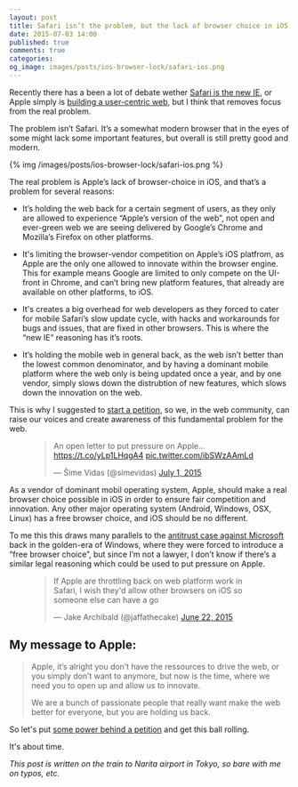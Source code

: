 ```yaml
---
layout: post
title: Safari isn’t the problem, but the lack of browser choice in iOS is.
date: 2015-07-03 14:00
published: true
comments: true
categories:
og_image: images/posts/ios-browser-lock/safari-ios.png
---
```


Recently there has a been a lot of debate wether [Safari is the new IE](http://nolanlawson.com/2015/06/30/safari-is-the-new-ie/), or Apple simply is [building a user-centric web](http://www.imore.com/safari-isnt-new-ie-its-user-centric-web), but I think that removes focus from the real problem.

The problem isn’t Safari. It’s a somewhat modern browser that in the eyes of some might lack some important features, but overall is still pretty good and modern.

{% img /images/posts/ios-browser-lock/safari-ios.png %}

<!--more-->

The real problem is Apple’s lack of browser-choice in iOS, and that’s a problem for several reasons:

- It’s holding the web back for a certain segment of users, as they only are allowed to experience “Apple’s version of the web”, not open and ever-green web we are seeing delivered by Google’s Chrome and Mozilla’s Firefox on other platforms.

- It's limiting the browser-vendor competition on Apple’s iOS platfrom, as Apple are the only one allowed to innovate within the browser engine. This for example means Google are limited to only compete on the UI-front in Chrome, and can’t bring new platform features, that already are available on other platforms, to iOS.

- It's creates a big overhead for web developers as they forced to cater for mobile Safari’s slow update cycle, with hacks and workarounds for bugs and issues, that are fixed in other browsers. This is where the “new IE” reasoning has it’s roots.

- It’s holding the mobile web in general back, as the web isn’t better than the lowest common denominator, and by having a dominant mobile platform where the web only is being updated once a year, and by one vendor, simply slows down the distrubtion of new features, which slows down the innovation on the web.

This is why I suggested to [start a petition](https://github.com/h5bp/lazyweb-requests/issues/181#issuecomment-117436986), so we, in the web community, can raise our voices and create awareness of this fundamental problem for the web.

<figure>
	<blockquote class="twitter-tweet" lang="en"><p lang="en" dir="ltr">An open letter to put pressure on Apple… <a href=“https://t.co/yLp1LHqgA4”>https://t.co/yLp1LHqgA4</a> <a href=“http://t.co/ibSWzAAmLd”>pic.twitter.com/ibSWzAAmLd</a></p>&mdash; Šime Vidas (@simevidas) <a href=“https://twitter.com/simevidas/status/616114174729551872”>July 1, 2015</a></blockquote>
</figure>

As a vendor of dominant mobil operating system, Apple, should make a real browser choice possible in iOS in order to ensure fair competition and innovation. Any other major operating system (Android, Windows, OSX, Linux) has a free browser choice, and iOS should be no different.

To me this this draws many parallels to the [antitrust case against Microsoft](https://en.wikipedia.org/wiki/United_States_v._Microsoft_Corp.) back in the golden-era of Windows, where they were forced to introduce a “free browser choice”, but since I’m not a lawyer, I don’t know if there’s a similar legal reasoning which could be used to put pressure on Apple.

<figure>
	<blockquote class="twitter-tweet" lang="en"><p lang="en" dir="ltr">If Apple are throttling back on web platform work in Safari, I wish they&#39;d allow other browsers on iOS so someone else can have a go</p>&mdash; Jake Archibald (@jaffathecake) <a href="https://twitter.com/jaffathecake/status/612992537238896641">June 22, 2015</a></blockquote>
</figure>

## My message to Apple:

<blockquote class="big">
	<p>Apple, it’s alright you don’t have the ressources to drive the web, or you simply don’t want to anymore, but now is the time, where we need you to open up and allow us to innovate.</p>
	<p>We are a bunch of passionate	people that really want make the web better for everyone, but you are holding us back.</p>
</blockquote>


So let's put [some power behind a petition](https://github.com/h5bp/lazyweb-requests/issues/181#issuecomment-117792929) and get this ball rolling.

It's about time.

*This post is written on the train to Narita airport in Tokyo, so bare with me on typos, etc.*
